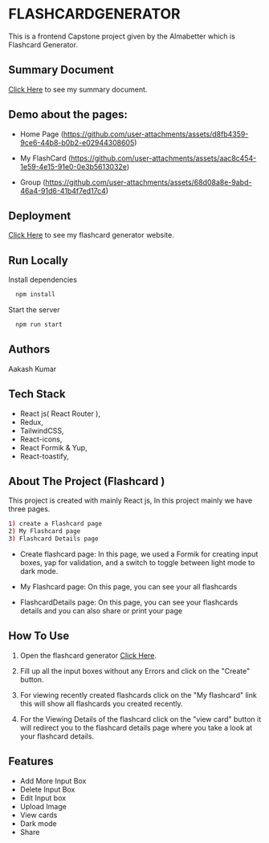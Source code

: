 # FLASHCARDGENERATOR

This is a frontend Capstone project given by the Almabetter which is Flashcard Generator.


## Summary Document
[Click Here]() to see my summary document.

## Demo about the pages:
* Home Page
(https://github.com/user-attachments/assets/d8fb4359-9ce6-44b8-b0b2-e02944308605)

* My FlashCard
(https://github.com/user-attachments/assets/aac8c454-1e59-4e15-91e0-0e3b5613032e)

* Group
(https://github.com/user-attachments/assets/68d08a8e-9abd-46a4-91d6-41b4f7ed17c4)

## Deployment

[Click Here](https://flashcardgenerater.netlify.app/) to see my flashcard generator website.

## Run Locally

Install dependencies

```bash
  npm install
```

Start the server

```bash
  npm run start
```

## Authors
Aakash Kumar

## Tech Stack
- React js( React Router ),
- Redux,
- TailwindCSS,
- React-icons,
- React Formik & Yup,
- React-toastify,


## About The Project (Flashcard )
This project is created with mainly React js, In this project mainly we have three pages.
```bash
1) create a Flashcard page 
2) My Flashcard page 
3) Flashcard Details page
```
- Create flashcard page: In this page, we used a Formik for creating input boxes, yap for validation, and a switch to toggle between light mode to dark mode.

- My Flashcard page: On this page, you can see your all flashcards 

- FlashcardDetails page: On this page, you can see your flashcards details and you can also share or print your page 

## How To Use

1) Open the flashcard generator [Click Here](https://flashcardgenerater.netlify.app/).

2) Fill up all the input boxes without any Errors and click on the "Create" button.

3) For viewing recently created flashcards click on the "My flashcard" link this will show all flashcards you created recently.

4) For the Viewing Details of the flashcard click on the "view card" button it will redirect you to the flashcard details page where you take a look at your flashcard details.

## Features

- Add More Input Box
- Delete Input Box
- Edit Input box
- Upload Image
- View cards
- Dark mode
- Share

